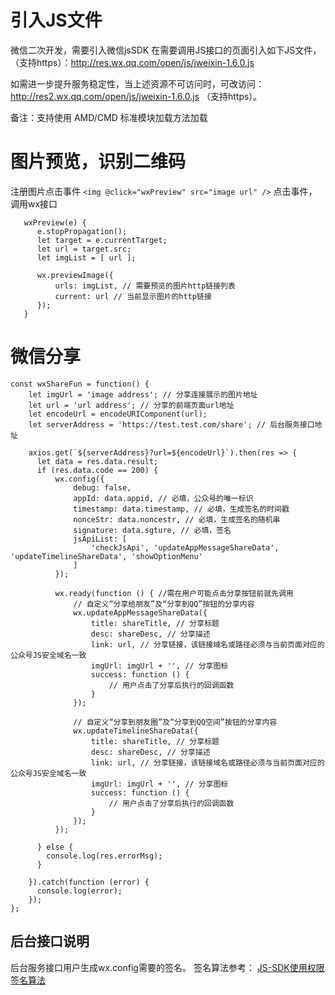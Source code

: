 # 引入JS文件
微信二次开发，需要引入微信jsSDK
在需要调用JS接口的页面引入如下JS文件，（支持https）：http://res.wx.qq.com/open/js/jweixin-1.6.0.js

如需进一步提升服务稳定性，当上述资源不可访问时，可改访问：http://res2.wx.qq.com/open/js/jweixin-1.6.0.js （支持https）。

备注：支持使用 AMD/CMD 标准模块加载方法加载

# 图片预览，识别二维码
注册图片点击事件
`<img @click="wxPreview" src="image url" />`
点击事件，调用wx接口
```
   wxPreview(e) {
      e.stopPropagation();
      let target = e.currentTarget;
      let url = target.src;
      let imgList = [ url ];

      wx.previewImage({
          urls: imgList, // 需要预览的图片http链接列表
          current: url // 当前显示图片的http链接
      });
   }
```

# 微信分享

```
const wxShareFun = function() {
    let imgUrl = 'image address'; // 分享连接展示的图片地址
    let url = 'url address'; // 分享的前端页面url地址
    let encodeUrl = encodeURIComponent(url);
    let serverAddress = 'https://test.test.com/share'; // 后台服务接口地址

    axios.get(`${serverAddress}?url=${encodeUrl}`).then(res => {
      let data = res.data.result;
      if (res.data.code == 200) {
          wx.config({
              debug: false,
              appId: data.appid, // 必填，公众号的唯一标识
              timestamp: data.timestamp, // 必填，生成签名的时间戳
              nonceStr: data.noncestr, // 必填，生成签名的随机串
              signature: data.sgture, // 必填，签名
              jsApiList: [
                  'checkJsApi', 'updateAppMessageShareData', 'updateTimelineShareData', 'showOptionMenu'
              ]
          });

          wx.ready(function () { //需在用户可能点击分享按钮前就先调用
              // 自定义“分享给朋友”及“分享到QQ”按钮的分享内容
              wx.updateAppMessageShareData({
                  title: shareTitle, // 分享标题
                  desc: shareDesc, // 分享描述
                  link: url, // 分享链接，该链接域名或路径必须与当前页面对应的公众号JS安全域名一致
                  imgUrl: imgUrl + '', // 分享图标
                  success: function () {
                      // 用户点击了分享后执行的回调函数
                  }
              });

              // 自定义“分享到朋友圈”及“分享到QQ空间”按钮的分享内容
              wx.updateTimelineShareData({
                  title: shareTitle, // 分享标题
                  desc: shareDesc, // 分享描述
                  link: url, // 分享链接，该链接域名或路径必须与当前页面对应的公众号JS安全域名一致
                  imgUrl: imgUrl + '', // 分享图标
                  success: function () {
                      // 用户点击了分享后执行的回调函数
                  }
              });
          });

      } else {
        console.log(res.errorMsg);
      }

    }).catch(function (error) {
      console.log(error);
    });
};
```
## 后台接口说明
后台服务接口用户生成wx.config需要的签名。
签名算法参考： [JS-SDK使用权限签名算法](https://developers.weixin.qq.com/doc/offiaccount/OA_Web_Apps/JS-SDK.html#62)
